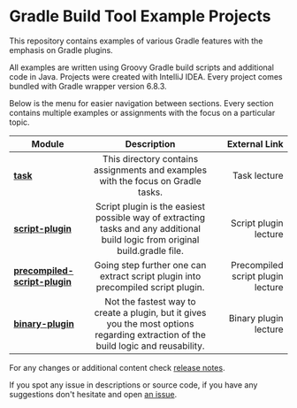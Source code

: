 # Gradle Build Tool Example Projects

This repository contains examples of various Gradle features with the emphasis on Gradle plugins. 

All examples are written using Groovy Gradle build scripts and additional code in Java. Projects were created with IntelliJ IDEA.
Every project comes bundled with Gradle wrapper version 6.8.3.

Below is the menu for easier navigation between sections. Every section contains multiple examples or assignments with the focus on a particular topic.

|    Module     |  Description  | External Link |
| ------------- |:-------------:| -------------:|
| **[task](task/)** | This directory contains assignments and examples with the focus on Gradle tasks. | Task lecture  |
| **[script-plugin](script-plugin/)** | Script plugin is the easiest possible way of extracting tasks and any additional build logic from original build.gradle file. | Script plugin lecture |
| **[precompiled-script-plugin](precompiled-script-plugin/)**  | Going step further one can extract script plugin into precompiled script plugin. | Precompiled script plugin lecture |
| **[binary-plugin](binary-plugin/)**  | Not the fastest way to create a plugin, but it gives you the most options regarding extraction of the build logic and reusability. | Binary plugin lecture |

For any changes or additional content check [release notes](https://github.com/rivancic/gradle/releases).

If you spot any issue in descriptions or source code, if you have any suggestions don't hesitate and open [an issue](https://github.com/rivancic/gradle/issues/new).
